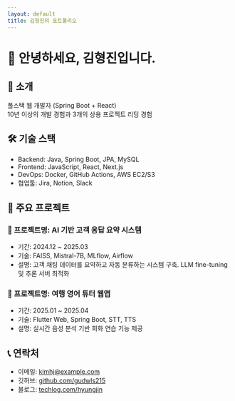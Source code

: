 ```yaml
---
layout: default
title: 김형진의 포트폴리오
---
```


# 👋 안녕하세요, 김형진입니다.

## 📌 소개
풀스택 웹 개발자 (Spring Boot + React)  
10년 이상의 개발 경험과 3개의 상용 프로젝트 리딩 경험

## 🛠 기술 스택
- Backend: Java, Spring Boot, JPA, MySQL
- Frontend: JavaScript, React, Next.js
- DevOps: Docker, GitHub Actions, AWS EC2/S3
- 협업툴: Jira, Notion, Slack

## 📁 주요 프로젝트

### 🔷 프로젝트명: AI 기반 고객 응답 요약 시스템
- 기간: 2024.12 ~ 2025.03
- 기술: FAISS, Mistral-7B, MLflow, Airflow
- 설명: 고객 채팅 데이터를 요약하고 자동 분류하는 시스템 구축. LLM fine-tuning 및 추론 서버 최적화

### 🔷 프로젝트명: 여행 영어 튜터 웹앱
- 기간: 2025.01 ~ 2025.04
- 기술: Flutter Web, Spring Boot, STT, TTS
- 설명: 실시간 음성 분석 기반 회화 연습 기능 제공

## 📞 연락처
- 이메일: kimhj@example.com
- 깃허브: [github.com/gudwls215](https://github.com/gudwls215)
- 블로그: [techlog.com/hyungjin](https://techlog.com/hyungjin)
